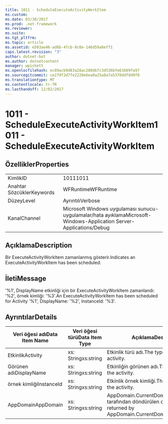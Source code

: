 ```yaml
---
title: 1011 - ScheduleExecuteActivityWorkItem
ms.custom: 
ms.date: 03/30/2017
ms.prod: .net-framework
ms.reviewer: 
ms.suite: 
ms.tgt_pltfrm: 
ms.topic: article
ms.assetid: e503ae46-ad6b-4fcb-8c0e-146d59a8eff1
caps.latest.revision: "3"
author: dotnet-bot
ms.author: dotnetcontent
manager: wpickett
ms.openlocfilehash: ec89acb9d83a28ac280db7c3d536bfe63669fa97
ms.sourcegitcommit: ce279f2d7fe2220e6ea0a25a8a7a5370ddf8d9f0
ms.translationtype: MT
ms.contentlocale: tr-TR
ms.lasthandoff: 12/02/2017
---
```

# <a name="1011---scheduleexecuteactivityworkitem"></a><span data-ttu-id="a271d-102">1011 - ScheduleExecuteActivityWorkItem</span><span class="sxs-lookup"><span data-stu-id="a271d-102">1011 - ScheduleExecuteActivityWorkItem</span></span>
## <a name="properties"></a><span data-ttu-id="a271d-103">Özellikler</span><span class="sxs-lookup"><span data-stu-id="a271d-103">Properties</span></span>  
  
|||  
|-|-|  
|<span data-ttu-id="a271d-104">Kimlik</span><span class="sxs-lookup"><span data-stu-id="a271d-104">ID</span></span>|<span data-ttu-id="a271d-105">1011</span><span class="sxs-lookup"><span data-stu-id="a271d-105">1011</span></span>|  
|<span data-ttu-id="a271d-106">Anahtar Sözcükler</span><span class="sxs-lookup"><span data-stu-id="a271d-106">Keywords</span></span>|<span data-ttu-id="a271d-107">WFRuntime</span><span class="sxs-lookup"><span data-stu-id="a271d-107">WFRuntime</span></span>|  
|<span data-ttu-id="a271d-108">Düzey</span><span class="sxs-lookup"><span data-stu-id="a271d-108">Level</span></span>|<span data-ttu-id="a271d-109">Ayrıntılı</span><span class="sxs-lookup"><span data-stu-id="a271d-109">Verbose</span></span>|  
|<span data-ttu-id="a271d-110">Kanal</span><span class="sxs-lookup"><span data-stu-id="a271d-110">Channel</span></span>|<span data-ttu-id="a271d-111">Microsoft Windows uygulaması sunucu-uygulamalar/hata ayıklama</span><span class="sxs-lookup"><span data-stu-id="a271d-111">Microsoft-Windows-Application Server-Applications/Debug</span></span>|  
  
## <a name="description"></a><span data-ttu-id="a271d-112">Açıklama</span><span class="sxs-lookup"><span data-stu-id="a271d-112">Description</span></span>  
 <span data-ttu-id="a271d-113">Bir ExecuteActivityWorkItem zamanlanmış gösterir.</span><span class="sxs-lookup"><span data-stu-id="a271d-113">Indicates an ExecuteActivityWorkItem has been scheduled.</span></span>  
  
## <a name="message"></a><span data-ttu-id="a271d-114">İleti</span><span class="sxs-lookup"><span data-stu-id="a271d-114">Message</span></span>  
 <span data-ttu-id="a271d-115">'%1', DisplayName etkinliği için bir ExecuteActivityWorkItem zamanlandı: '%2', örnek kimliği: '%3'.</span><span class="sxs-lookup"><span data-stu-id="a271d-115">An ExecuteActivityWorkItem has been scheduled for Activity '%1', DisplayName: '%2', InstanceId: '%3'.</span></span>  
  
## <a name="details"></a><span data-ttu-id="a271d-116">Ayrıntılar</span><span class="sxs-lookup"><span data-stu-id="a271d-116">Details</span></span>  
  
|<span data-ttu-id="a271d-117">Veri öğesi adı</span><span class="sxs-lookup"><span data-stu-id="a271d-117">Data Item Name</span></span>|<span data-ttu-id="a271d-118">Veri öğesi türü</span><span class="sxs-lookup"><span data-stu-id="a271d-118">Data Item Type</span></span>|<span data-ttu-id="a271d-119">Açıklama</span><span class="sxs-lookup"><span data-stu-id="a271d-119">Description</span></span>|  
|--------------------|--------------------|-----------------|  
|<span data-ttu-id="a271d-120">Etkinlik</span><span class="sxs-lookup"><span data-stu-id="a271d-120">Activity</span></span>|<span data-ttu-id="a271d-121">xs: String</span><span class="sxs-lookup"><span data-stu-id="a271d-121">xs:string</span></span>|<span data-ttu-id="a271d-122">Etkinlik türü adı.</span><span class="sxs-lookup"><span data-stu-id="a271d-122">The type name of the activity.</span></span>|  
|<span data-ttu-id="a271d-123">Görünen adı</span><span class="sxs-lookup"><span data-stu-id="a271d-123">DisplayName</span></span>|<span data-ttu-id="a271d-124">xs: String</span><span class="sxs-lookup"><span data-stu-id="a271d-124">xs:string</span></span>|<span data-ttu-id="a271d-125">Etkinliğin görünen adı.</span><span class="sxs-lookup"><span data-stu-id="a271d-125">The display name of the activity.</span></span>|  
|<span data-ttu-id="a271d-126">örnek kimliği</span><span class="sxs-lookup"><span data-stu-id="a271d-126">InstanceId</span></span>|<span data-ttu-id="a271d-127">xs: String</span><span class="sxs-lookup"><span data-stu-id="a271d-127">xs:string</span></span>|<span data-ttu-id="a271d-128">Etkinlik örnek kimliği.</span><span class="sxs-lookup"><span data-stu-id="a271d-128">The instance id of the activity.</span></span>|  
|<span data-ttu-id="a271d-129">AppDomain</span><span class="sxs-lookup"><span data-stu-id="a271d-129">AppDomain</span></span>|<span data-ttu-id="a271d-130">xs: String</span><span class="sxs-lookup"><span data-stu-id="a271d-130">xs:string</span></span>|<span data-ttu-id="a271d-131">AppDomain.CurrentDomain.FriendlyName tarafından döndürülen dize.</span><span class="sxs-lookup"><span data-stu-id="a271d-131">The string returned by AppDomain.CurrentDomain.FriendlyName.</span></span>|
